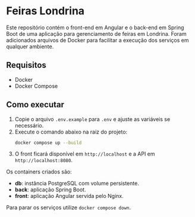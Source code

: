 # Feiras Londrina

Este repositório contém o front-end em Angular e o back-end em Spring Boot de uma aplicação para gerenciamento de feiras em Londrina. Foram adicionados arquivos de Docker para facilitar a execução dos serviços em qualquer ambiente.

## Requisitos
- Docker
- Docker Compose

## Como executar
1. Copie o arquivo `.env.example` para `.env` e ajuste as variáveis se necessário.
2. Execute o comando abaixo na raiz do projeto:
   ```bash
   docker compose up --build
   ```
3. O front ficará disponível em `http://localhost` e a API em `http://localhost:8080`.

Os containers criados são:
- **db**: instância PostgreSQL com volume persistente.
- **back**: aplicação Spring Boot.
- **front**: aplicação Angular servida pelo Nginx.

Para parar os serviços utilize `docker compose down`.
